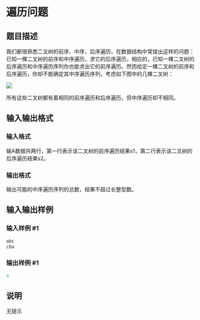 # 遍历问题

## 题目描述

我们都很熟悉二叉树的前序、中序、后序遍历，在数据结构中常提出这样的问题：已知一棵二叉树的前序和中序遍历，求它的后序遍历，相应的，已知一棵二叉树的后序遍历和中序遍历序列你也能求出它的前序遍历。然而给定一棵二叉树的前序和后序遍历，你却不能确定其中序遍历序列，考虑如下图中的几棵二叉树：

![](https://cdn.luogu.com.cn/upload/pic/73.png)

所有这些二叉树都有着相同的前序遍历和后序遍历，但中序遍历却不相同。

## 输入输出格式

### 输入格式

输A数据共两行，第一行表示该二叉树的前序遍历结果s1，第二行表示该二叉树的后序遍历结果s2。

### 输出格式

输出可能的中序遍历序列的总数，结果不超过长整型数。

## 输入输出样例

### 输入样例 #1

```cpp
abc                           
cba

```
### 输出样例 #1

```cpp
4
```


## 说明

无提示

